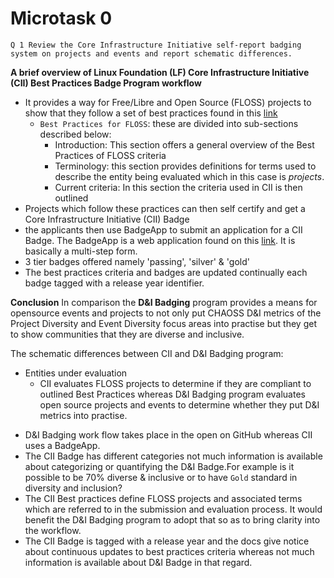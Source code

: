 # Microtask 0

`Q 1 Review the Core Infrastructure Initiative self-report badging system on projects and events and report schematic differences.`

**A brief overview of  Linux Foundation (LF) Core Infrastructure Initiative (CII) Best Practices Badge Program workflow**
- It provides a way for Free/Libre and Open Source (FLOSS) projects to show that they follow a set of best practices found in this [link](https://github.com/coreinfrastructure/best-practices-badge/blob/master/doc/criteria.md)
    * `Best Practices for FLOSS`: these are divided into sub-sections described below:
        * Introduction: This section offers a general overview of the Best Practices of FLOSS criteria
        * Terminology: this section provides definitions for terms used to describe the entity being evaluated which in this case is _projects_.
        * Current criteria: In this section the criteria used in CII is then outlined
- Projects which follow these practices can then self certify and get a Core Infrastructure Initiative (CII) Badge
- the applicants then use BadgeApp to submit an application for a CII Badge. The BadgeApp is a web application found on this [link](https://bestpractices.coreinfrastructure.org/en/projects/1#changecontrol). It is basically a multi-step form.
- 3 tier badges offered namely 'passing', 'silver' & 'gold'
- The best practices criteria and badges are updated continually each badge tagged with a release year identifier.

**Conclusion**
In comparison the **D&I Badging** program provides a means for opensource events and projects to not only put CHAOSS D&I metrics of the Project Diversity and Event Diversity focus areas into practise but they get to show communities that they are diverse and inclusive.

The schematic differences  between CII and D&I Badging program:
- Entities under evaluation
    * CII evaluates FLOSS projects to determine if they are compliant to outlined Best Practices whereas D&I Badging program evaluates open source projects and events to determine whether they put D&I metrics into practise.
* D&I Badging work flow takes place in the open on GitHub whereas CII uses a BadgeApp.
* The CII Badge has different categories not much information is available about categorizing or quantifying the D&I Badge.For example is it possible to be 70% diverse & inclusive or to have `Gold` standard in diversity and inclusion?
* The CII Best practices define FLOSS projects and associated terms which are referred to in the submission and evaluation process. It would benefit the D&I Badging program to adopt that so as to bring clarity into the workflow.
* The CII Badge is tagged with a release year and the docs give notice about continuous updates to best practices criteria whereas not much information is available about D&I Badge in that regard.



